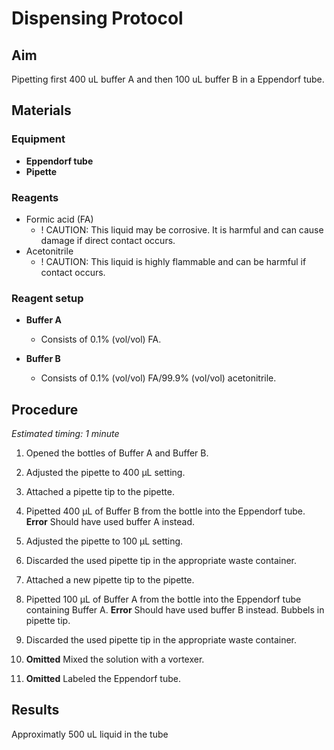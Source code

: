 # Dispensing Protocol


## Aim

Pipetting first 400 uL buffer A and then 100 uL buffer B in a Eppendorf tube.


## Materials

### Equipment

- **Eppendorf tube**
- **Pipette**

### Reagents

- Formic acid (FA)
  - ! CAUTION: This liquid may be corrosive. It is harmful and can cause damage if direct contact occurs.
- Acetonitrile
  - ! CAUTION: This liquid is highly flammable and can be harmful if contact occurs.

### Reagent setup

- **Buffer A**
  - Consists of 0.1% (vol/vol) FA.

- **Buffer B**
  - Consists of 0.1% (vol/vol) FA/99.9% (vol/vol) acetonitrile.


## Procedure

*Estimated timing: 1 minute*

1. Opened the bottles of Buffer A and Buffer B.

2. Adjusted the pipette to 400 μL setting.

3. Attached a pipette tip to the pipette.

4. Pipetted 400 μL of Buffer B from the bottle into the Eppendorf tube.
**Error** Should have used buffer A instead.

5. Adjusted the pipette to 100 μL setting.

6. Discarded the used pipette tip in the appropriate waste container.

7. Attached a new pipette tip to the pipette.

8. Pipetted 100 μL of Buffer A from the bottle into the Eppendorf tube containing Buffer A.
**Error** Should have used buffer B instead. Bubbels in pipette tip.

9. Discarded the used pipette tip in the appropriate waste container.

10. **Omitted** Mixed the solution with a vortexer.

11. **Omitted** Labeled the Eppendorf tube.


## Results

Approximatly 500 uL liquid in the tube
